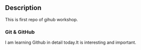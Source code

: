 ## Description 
This is first repo  of gihub workshop.

### Git & GitHub
I am learning Github in detail today.It is interesting and important.
